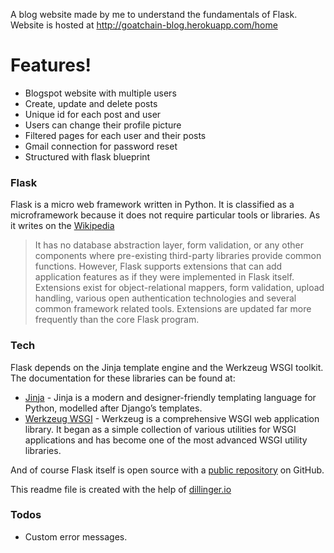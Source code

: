 A blog website made by me to understand the fundamentals of Flask. 
Website is hosted at http://goatchain-blog.herokuapp.com/home

# Features!

  - Blogspot website with multiple users
  - Create, update and delete posts
  - Unique id for each post and user
  - Users can change their profile picture
  - Filtered pages for each user and their posts
  - Gmail connection for password reset
  - Structured with flask blueprint

### Flask
Flask is a micro web framework written in Python. It is classified as a microframework because it does not require particular tools or libraries.  As it writes on the [Wikipedia][wiki]

>It has no database abstraction layer, form validation, or any other components where pre-existing third-party libraries provide common functions. 
>However, Flask supports extensions that can add application features as if they were implemented in Flask itself. 
>Extensions exist for object-relational mappers, form validation, upload handling, various open authentication technologies and several common framework related tools. Extensions are updated far more frequently than the core Flask program.

### Tech

Flask depends on the Jinja template engine and the Werkzeug WSGI toolkit. The documentation for these libraries can be found at:

* [Jinja] - Jinja is a modern and designer-friendly templating language for Python, modelled after Django’s templates.
* [Werkzeug WSGI] - Werkzeug is a comprehensive WSGI web application library. It began as a simple collection of various utilities for WSGI applications and has become one of the most advanced WSGI utility libraries.


And of course Flask itself is open source with a [public repository][Flask] on GitHub.

This readme file is created with the help of [dillinger.io][Dillinger] 


### Todos

 - Custom error messages.


[//]: # (These are reference links used in the body of this note and get stripped out when the markdown processor does its job. There is no need to format nicely because it shouldn't be seen. Thanks SO - http://stackoverflow.com/questions/4823468/store-comments-in-markdown-syntax)


   [Flask]: <https://github.com/pallets/flask/>
   [Jinja]: <https://jinja.palletsprojects.com/en/2.11.x/>
   [Werkzeug WSGI]: <https://werkzeug.palletsprojects.com/en/1.0.x/>
   [wiki]: <https://en.wikipedia.org/wiki/Flask_(web_framework)>
   [Dillinger]: <https://dillinger.io/>
   [corey]: <https://www.youtube.com/channel/UCCezIgC97PvUuR4_gbFUs5g>
   
